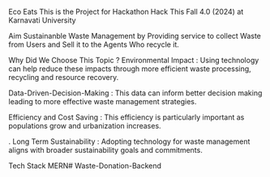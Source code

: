 Eco Eats
This is the Project for Hackathon Hack This Fall 4.0 (2024) at Karnavati University

Aim
Sustainanble Waste Management by Providing service to collect Waste from Users and Sell it to the Agents Who recycle it.

Why Did We Choose This Topic ?
Environmental Impact : Using technology can help reduce these impacts through more efficient waste processing, recycling and resource recovery.

Data-Driven-Decision-Making : This data can inform better decision making leading to more effective waste management strategies.

Efficiency and Cost Saving : This efficiency is particularly important as populations grow and urbanization increases.

. Long Term Sustainability : Adopting technology for waste management aligns with broader sustainability goals and commitments.

Tech Stack
MERN# Waste-Donation-Backend
